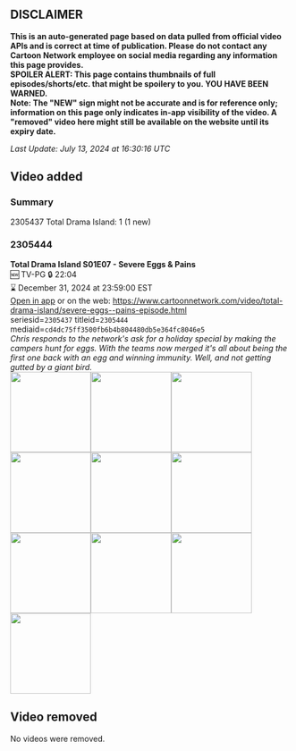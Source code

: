 ## DISCLAIMER
**This is an auto-generated page based on data pulled from official video APIs and is correct at time of publication. Please do not contact any Cartoon Network employee on social media regarding any information this page provides.**  
**SPOILER ALERT: This page contains thumbnails of full episodes/shorts/etc. that might be spoilery to you. YOU HAVE BEEN WARNED.**  
**Note: The "NEW" sign might not be accurate and is for reference only; information on this page only indicates in-app visibility of the video. A "removed" video here might still be available on the website until its expiry date.**  

_Last Update: July 13, 2024 at 16:30:16 UTC_
## Video added
### Summary
2305437 Total Drama Island: 1 (1 new)  
### 2305444
**Total Drama Island S01E07 - Severe Eggs & Pains**  
🆕 TV-PG 🔒 22:04  
⌛ December 31, 2024 at 23:59:00 EST  
[Open in app](https://cnvideo.sercomkc.org/redirector.html?type=cnapp&seriesid=2305437&titleid=2305444&mediaid=cd4dc75ff3500fb6b4b804480db5e364fc8046e5) or on the web: https://www.cartoonnetwork.com/video/total-drama-island/severe-eggs--pains-episode.html  
seriesid=`2305437` titleid=`2305444` mediaid=`cd4dc75ff3500fb6b4b804480db5e364fc8046e5`  
_Chris responds to the network's ask for a holiday special by making the campers hunt for eggs. With the teams now merged it's all about being the first one back with an egg and winning immunity. Well, and not getting gutted by a giant bird._  
<a href="https://s3.amazonaws.com/cartoonorchestrator/2305444_001_1280x720.jpg"><img src="https://s3.amazonaws.com/cartoonorchestrator/2305444_001_640x360.jpg" height="144px" /></a><a href="https://s3.amazonaws.com/cartoonorchestrator/2305444_002_1280x720.jpg"><img src="https://s3.amazonaws.com/cartoonorchestrator/2305444_002_640x360.jpg" height="144px" /></a><a href="https://s3.amazonaws.com/cartoonorchestrator/2305444_003_1280x720.jpg"><img src="https://s3.amazonaws.com/cartoonorchestrator/2305444_003_640x360.jpg" height="144px" /></a><a href="https://s3.amazonaws.com/cartoonorchestrator/2305444_004_1280x720.jpg"><img src="https://s3.amazonaws.com/cartoonorchestrator/2305444_004_640x360.jpg" height="144px" /></a><a href="https://s3.amazonaws.com/cartoonorchestrator/2305444_005_1280x720.jpg"><img src="https://s3.amazonaws.com/cartoonorchestrator/2305444_005_640x360.jpg" height="144px" /></a><a href="https://s3.amazonaws.com/cartoonorchestrator/2305444_006_1280x720.jpg"><img src="https://s3.amazonaws.com/cartoonorchestrator/2305444_006_640x360.jpg" height="144px" /></a><a href="https://s3.amazonaws.com/cartoonorchestrator/2305444_007_1280x720.jpg"><img src="https://s3.amazonaws.com/cartoonorchestrator/2305444_007_640x360.jpg" height="144px" /></a><a href="https://s3.amazonaws.com/cartoonorchestrator/2305444_008_1280x720.jpg"><img src="https://s3.amazonaws.com/cartoonorchestrator/2305444_008_640x360.jpg" height="144px" /></a><a href="https://s3.amazonaws.com/cartoonorchestrator/2305444_009_1280x720.jpg"><img src="https://s3.amazonaws.com/cartoonorchestrator/2305444_009_640x360.jpg" height="144px" /></a><a href="https://s3.amazonaws.com/cartoonorchestrator/2305444_010_1280x720.jpg"><img src="https://s3.amazonaws.com/cartoonorchestrator/2305444_010_640x360.jpg" height="144px" /></a>
## Video removed
No videos were removed.  
